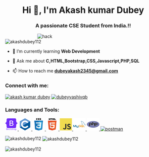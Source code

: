 

 <h1 align="center">Hi 👋, I'm Akash kumar Dubey</h1>
<h3 align="center">A passionate CSE Student from India.!!</h3>

<img align= "right" width="400" alt= "hack" src ="https://user-images.githubusercontent.com/74038190/219923823-bf1ce878-c6b8-4faa-be07-93e6b1006521.gif">

<p align="left"> <img src="https://komarev.com/ghpvc/?username=akashdubey112&label=Profile%20views&color=0e75b6&style=flat" alt="akashdubey112" /> </p>

- 🌱 I’m currently learning **Web Development**

- 💬 Ask me about **C,HTML,Bootstrap,CSS,Javascript,PHP,SQL**

- 📫 How to reach me **dubeyakash2345@gmail.com**

<h3 align="left">Connect with me:</h3>
<p align="left">
<a href="https://linkedin.com/in/akash kumar dubey" target="blank"><img align="center" src="https://raw.githubusercontent.com/rahuldkjain/github-profile-readme-generator/master/src/images/icons/Social/linked-in-alt.svg" alt="akash kumar dubey" height="30" width="40" /></a>
<a href="https://auth.geeksforgeeks.org/user/dubeyyashivqb" target="blank"><img align="center" src="https://raw.githubusercontent.com/rahuldkjain/github-profile-readme-generator/master/src/images/icons/Social/geeks-for-geeks.svg" alt="dubeyyashivqb" height="30" width="40" /></a>
</p>

<h3 align="left">Languages and Tools:</h3>
<p align="left"> <a href="https://getbootstrap.com" target="_blank" rel="noreferrer"> <img src="https://raw.githubusercontent.com/devicons/devicon/master/icons/bootstrap/bootstrap-plain-wordmark.svg" alt="bootstrap" width="40" height="40"/> </a> <a href="https://www.cprogramming.com/" target="_blank" rel="noreferrer"> <img src="https://raw.githubusercontent.com/devicons/devicon/master/icons/c/c-original.svg" alt="c" width="40" height="40"/> </a> <a href="https://www.w3schools.com/css/" target="_blank" rel="noreferrer"> <img src="https://raw.githubusercontent.com/devicons/devicon/master/icons/css3/css3-original-wordmark.svg" alt="css3" width="40" height="40"/> </a> <a href="https://www.w3.org/html/" target="_blank" rel="noreferrer"> <img src="https://raw.githubusercontent.com/devicons/devicon/master/icons/html5/html5-original-wordmark.svg" alt="html5" width="40" height="40"/> </a> <a href="https://developer.mozilla.org/en-US/docs/Web/JavaScript" target="_blank" rel="noreferrer"> <img src="https://raw.githubusercontent.com/devicons/devicon/master/icons/javascript/javascript-original.svg" alt="javascript" width="40" height="40"/> </a> <a href="https://www.mysql.com/" target="_blank" rel="noreferrer"> <img src="https://raw.githubusercontent.com/devicons/devicon/master/icons/mysql/mysql-original-wordmark.svg" alt="mysql" width="40" height="40"/> </a> <a href="https://www.php.net" target="_blank" rel="noreferrer"> <img src="https://raw.githubusercontent.com/devicons/devicon/master/icons/php/php-original.svg" alt="php" width="40" height="40"/> </a> <a href="https://postman.com" target="_blank" rel="noreferrer"> <img src="https://www.vectorlogo.zone/logos/getpostman/getpostman-icon.svg" alt="postman" width="40" height="40"/> </a> </p>

<p><img align="left" src="https://github-readme-stats.vercel.app/api/top-langs?username=akashdubey112&show_icons=true&locale=en&layout=compact" alt="akashdubey112" /></p>

<p>&nbsp;<img align="center" src="https://github-readme-stats.vercel.app/api?username=akashdubey112&show_icons=true&locale=en" alt="akashdubey112" /></p>

<p><img align="center" src="https://github-readme-streak-stats.herokuapp.com/?user=akashdubey112&" alt="akashdubey112" /></p>

